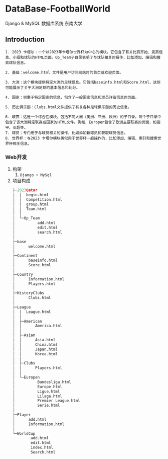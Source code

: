 # DataBase-FootballWorld
Django &amp; MySQL 数据库系统 东南大学



  
## Introduction
    1. 2023 卡塔尔：一个以2023年卡塔尔世界杯为中心的模块。它包含了有关比赛开始、竞赛信息、小组和球队的HTML页面。Op_Team子目录表明了与球队相关的操作，比如添加、编辑和搜索球队信息。

    2. 基础：welcome.html 文件是用户访问网站时的首页或欢迎页面。

    3. 大洲：这个模块提供特定大洲的足球信息。它包括baseinfo.html和Score.html，这些可能展示了关于大洲足球的基本信息和比分。

    4. 国家：侧重于特定国家的信息，包含了一般国家信息和球员详细信息的页面。

    5. 历史俱乐部：Clubs.html文件提供了有关各种足球俱乐部的历史信息。

    6. 联赛：这是一个综合性模块，包括不同大洲（美洲、亚洲、欧洲）的子目录。每个子目录中包含了该大洲特定联赛或国家的HTML文件。例如，Europen包含了欧洲主要联赛的页面，如德甲、英超等。
    7. 球员：专门用于与球员相关的操作，比如添加新球员和获取球员信息。
    8. 世界杯：与2023 卡塔尔模块类似用于世界杯一般操作的，比如添加、编辑、索引和搜索世界杯相关信息。

### Web开发
1. 构架
   1. `Django + MySql`
2. 项目构成
    ```py
    ├─2023Qatar
    │  │  begin.html
    │  │  Competition.html
    │  │  group.html
    │  │  Team.html
    │  │
    │  └─Op_Team
    │          add.html
    │          edit.html
    │          search.html
    │
    ├─base
    │      welcome.html
    │
    ├─Continent
    │      baseinfo.html
    │      Score.html
    │
    ├─Country
    │      Information.html
    │      Players.html
    │
    ├─HistoryClubs
    │      Clubs.html
    │
    ├─League
    │  │  League.html
    │  │
    │  ├─American
    │  │      America.html
    │  │
    │  ├─Asian
    │  │      Asia.html
    │  │      China.html
    │  │      Japan.html
    │  │      Korea.html
    │  │
    │  ├─Clubs
    │  │      Players.html
    │  │
    │  └─Europen
    │          Bundesliga.html
    │          Europe.html
    │          Ligue.html
    │          Lilaga.html
    │          Premier League.html
    │          Serie.html
    │
    ├─Player
    │      add.html
    │      Information.html
    │
    └─WorldCup
            add.html
            edit.html
            index.html
            Search.html
    ```  

